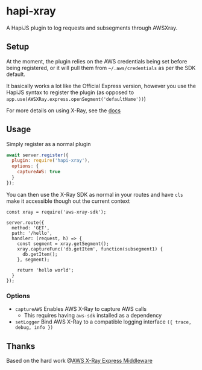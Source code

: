 # hapi-xray

A HapiJS plugin to log requests and subsegments through AWSXray.

## Setup

At the moment, the plugin relies on the AWS credentials being set before being registered, or it will pull them from 
`~/.aws/credentials` as per the SDK default.

It basically works a lot like the Official Express version, however you use the HapiJS syntax to register the plugin (as
opposed to `app.use(AWSXRay.express.openSegment('defaultName'))`)

For more details on using X-Ray, see the [docs](https://docs.aws.amazon.com/xray-sdk-for-nodejs/latest/reference)

## Usage

Simply register as a normal plugin

```js
await server.register({
  plugin: require('hapi-xray'),
  options: {
    captureAWS: true
  }
});
```

You can then use the X-Ray SDK as normal in your routes and have `cls` make it accessible though out the current context

```
const xray = require('aws-xray-sdk');

server.route({
  method: 'GET',
  path: '/hello',
  handler: (request, h) => {
    const segment = xray.getSegment();
    xray.captureFunc('db.getItem', function(subsegment1) {
      db.getItem();
    }, segment);
    
    return 'hello world';
  }
});
```

### Options

- `captureAWS` Enables AWS X-Ray to capture AWS calls
  - This requires having `aws-sdk` installed as a dependency
- `setLogger` Bind AWS X-Ray to a compatible logging interface `({ trace, debug, info })`

## Thanks

Based on the hard work @[AWS X-Ray Express Middleware](https://github.com/aws/aws-xray-sdk-node/tree/master/packages/express)
